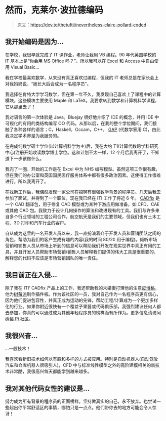 # 然而，克莱尔·波拉德编码

> 原文：<https://dev.to/thetuftii/nevertheless-claire-pollard-coded>

## 我开始编码是因为...

在学校，我很早就完成了 IT 课作业，老师让我用 VB 编程。90 年代英国学校的 IT 基本上是“你会用 MS Office 吗？”。所以我可以在 Excel 和 Access 中自由使用 Visual Basic...

我在学校最喜欢数学，从来没有真正喜欢过编程，但我的 IT 老师总是在家长会上对我妈妈说，“她长大后会成为一名程序员”。

我选择在肯特大学学习数学，但在第一年不久，我发现自己喜欢上了课程中的计算模块，这些模块主要使用 Maple 和 LaTeX。我要求转到数学和计算机科学课程，它从那里去了！

我对语言的第一次体验是 Java。Bluejay 很好地介绍了 IDE 的概念，并用 IDE 中可视化的有用的类结构编写 OO 代码。从那以后，在我的整个学位期间，我们接触了各种各样的语言；C，Haskell，Occam，C++， [GAP](https://www.gap-system.org/) (代数学家用 C)，由此我决定学术界是为我服务的。

在完成纯数学硕士学位(以计算机科学为主)后，我在大约 T1(计算代数跨学科研究中心)注册开始攻读数学博士学位。这和计划不太一样，12 个月后我离开了，不知道下一步该做什么。

我兜了一圈，开始的工作是在 Excel 中为 NHS 编写模型。虽然这项工作很有趣，但在我们的办公室和英国国民医疗服务体系中都有很多政治因素。这使得工作很难进行，所以我离开了。

在找新工作后，我偶然发现一家公司在招聘有很强数学背景的程序员。几天后我去参加了面试，并得到了一个职位，现在我已经在 ITI 工作了将近 6 年。 [CADfix](http://www.cadfix.com) 是一个 CAD 翻译包，用于修复 CAD 模型或为某种下游应用做准备，如 CFD、CAE 或其他 CAD 包。我致力于设计几何操作的算法和改进现有的工具。我们与许多来自多个行业领域的工程公司合作。航空航天是我们的主要领域，但我们也有土木工程、3D 打印和汽车行业的客户。

自从成为这里的一名开发人员以来，我一直扮演着介于开发人员和营销团队之间的角色，帮助为我们的客户生成有趣的内容(我的时间 80/20 用于编程)。倾听市场营销和销售人员从市场上听到的信息可以帮助我们开发在现实世界中真正有用的工具，并且开发人员帮助市场营销/销售人员解释我们提供的伟大工具是很重要的，解释您的代码不应该是市场营销团队的唯一责任。

## 我目前正在入侵...

除了我在 ITI' CADfix 产品上的工作，我还帮助我的未婚妻打理他的生意[皮博格](http://www.piborg.org)，他为[树莓派](http://www.raspberypi.org)制作插件板。作为该社区的一员，我对自己作为一名程序员更有信心，因为他们促进包容性，并真正成为运动的先锋，帮助工程/计算成为一个更加多样化的行业。如果你附近很快有一个覆盆子果酱或代码俱乐部，我强烈建议任何人都去参加，你真的可以通过成为其他年轻程序员的榜样而有所作为。更多信息请访问[树莓 Pi 社区](https://www.raspberrypi.org/community/)。

## 我很兴奋...

...一般技术！

我喜欢看新旧技术如何以有趣和多样的方式被应用。特别是自动机器人(自动驾驶汽车和仓库机器人很吸引人)，CFD 中与标准线性模型之外的高阶建模相关的新技术非常酷，我很高兴每天都能学到越来越多。

## 我对其他代码女性的建议是...

努力成为所有背景的程序员的正面榜样。坚持做真实的自己，永不放弃。也尝试一些超出你平常舒适区的事情，哪怕只是一点点。他们带你去的地方可能会令人惊讶！